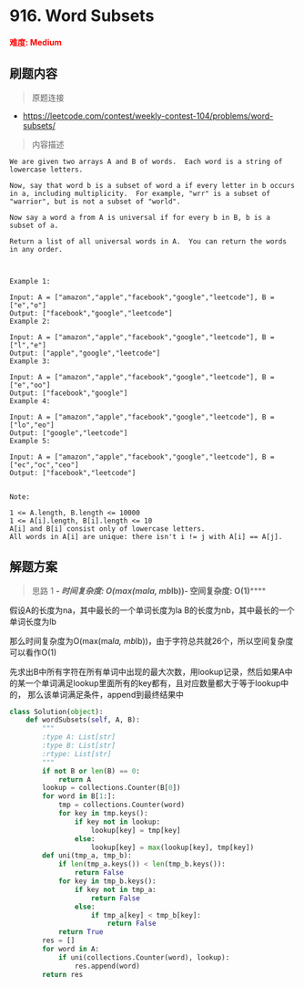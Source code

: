 # 916. Word Subsets

**<font color=red>难度: Medium</font>**

## 刷题内容

> 原题连接

* https://leetcode.com/contest/weekly-contest-104/problems/word-subsets/

> 内容描述

```
We are given two arrays A and B of words.  Each word is a string of lowercase letters.

Now, say that word b is a subset of word a if every letter in b occurs in a, including multiplicity.  For example, "wrr" is a subset of "warrior", but is not a subset of "world".

Now say a word a from A is universal if for every b in B, b is a subset of a. 

Return a list of all universal words in A.  You can return the words in any order.

 

Example 1:

Input: A = ["amazon","apple","facebook","google","leetcode"], B = ["e","o"]
Output: ["facebook","google","leetcode"]
Example 2:

Input: A = ["amazon","apple","facebook","google","leetcode"], B = ["l","e"]
Output: ["apple","google","leetcode"]
Example 3:

Input: A = ["amazon","apple","facebook","google","leetcode"], B = ["e","oo"]
Output: ["facebook","google"]
Example 4:

Input: A = ["amazon","apple","facebook","google","leetcode"], B = ["lo","eo"]
Output: ["google","leetcode"]
Example 5:

Input: A = ["amazon","apple","facebook","google","leetcode"], B = ["ec","oc","ceo"]
Output: ["facebook","leetcode"]
 

Note:

1 <= A.length, B.length <= 10000
1 <= A[i].length, B[i].length <= 10
A[i] and B[i] consist only of lowercase letters.
All words in A[i] are unique: there isn't i != j with A[i] == A[j].
```

## 解题方案

> 思路 1
******- 时间复杂度: O(max(ma*la, mb*lb))******- 空间复杂度: O(1)******


假设A的长度为na，其中最长的一个单词长度为la
B的长度为nb，其中最长的一个单词长度为lb

那么时间复杂度为O(max(ma*la, mb*lb))，由于字符总共就26个，所以空间复杂度可以看作O(1)


先求出B中所有字符在所有单词中出现的最大次数，用lookup记录，然后如果A中的某一个单词满足lookup里面所有的key都有，且对应数量都大于等于lookup中的，
那么该单词满足条件，append到最终结果中

```python
class Solution(object):
    def wordSubsets(self, A, B):
        """
        :type A: List[str]
        :type B: List[str]
        :rtype: List[str]
        """
        if not B or len(B) == 0:
            return A
        lookup = collections.Counter(B[0])
        for word in B[1:]:
            tmp = collections.Counter(word)
            for key in tmp.keys():
                if key not in lookup:
                    lookup[key] = tmp[key]
                else:
                    lookup[key] = max(lookup[key], tmp[key])
        def uni(tmp_a, tmp_b):
            if len(tmp_a.keys()) < len(tmp_b.keys()):
                return False
            for key in tmp_b.keys():
                if key not in tmp_a:
                    return False
                else:
                    if tmp_a[key] < tmp_b[key]:
                        return False
            return True
        res = []
        for word in A:
            if uni(collections.Counter(word), lookup):
                res.append(word)
        return res
```
      














